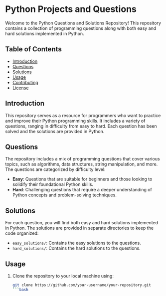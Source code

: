 # Python Projects and Questions

Welcome to the Python Questions and Solutions Repository! This repository contains a collection of programming questions along with both easy and hard solutions implemented in Python.

## Table of Contents

- [Introduction](#introduction)
- [Questions](#questions)
- [Solutions](#solutions)
- [Usage](#usage)
- [Contributing](#contributing)
- [License](#license)

## Introduction

This repository serves as a resource for programmers who want to practice and improve their Python programming skills. It includes a variety of questions, ranging in difficulty from easy to hard. Each question has been solved and the solutions are provided in Python.

## Questions

The repository includes a mix of programming questions that cover various topics, such as algorithms, data structures, string manipulation, and more. The questions are categorized by difficulty level:

- **Easy**: Questions that are suitable for beginners and those looking to solidify their foundational Python skills.
- **Hard**: Challenging questions that require a deeper understanding of Python concepts and problem-solving techniques.

## Solutions

For each question, you will find both easy and hard solutions implemented in Python. The solutions are provided in separate directories to keep the code organized:

- `easy_solutions/`: Contains the easy solutions to the questions.
- `hard_solutions/`: Contains the hard solutions to the questions.

## Usage

1. Clone the repository to your local machine using:

   ```bash
   git clone https://github.com/your-username/your-repository.git
   ```bash

